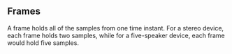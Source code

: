 
##  Frames 


A frame holds all of the samples from one time instant.
For a stereo device, each frame holds two samples, while
for a five-speaker device, each frame would hold five samples.
